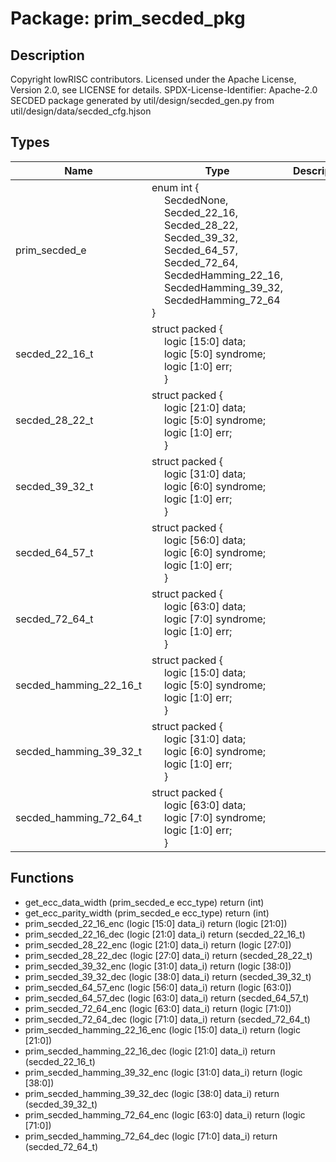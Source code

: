 # Package: prim_secded_pkg

## Description

Copyright lowRISC contributors.
 Licensed under the Apache License, Version 2.0, see LICENSE for details.
 SPDX-License-Identifier: Apache-2.0
 SECDED package generated by
 util/design/secded_gen.py from util/design/data/secded_cfg.hjson
 

## Types

| Name                   | Type                                                                                                                                                                                                                                                                                                                                                                                                                                                                                                                                   | Description |
| ---------------------- | -------------------------------------------------------------------------------------------------------------------------------------------------------------------------------------------------------------------------------------------------------------------------------------------------------------------------------------------------------------------------------------------------------------------------------------------------------------------------------------------------------------------------------------- | ----------- |
| prim_secded_e          | enum int {<br><span style="padding-left:20px">     SecdedNone,<br><span style="padding-left:20px">     Secded_22_16,<br><span style="padding-left:20px">     Secded_28_22,<br><span style="padding-left:20px">     Secded_39_32,<br><span style="padding-left:20px">     Secded_64_57,<br><span style="padding-left:20px">     Secded_72_64,<br><span style="padding-left:20px">     SecdedHamming_22_16,<br><span style="padding-left:20px">     SecdedHamming_39_32,<br><span style="padding-left:20px">     SecdedHamming_72_64   } |             |
| secded_22_16_t         | struct packed {<br><span style="padding-left:20px">     logic [15:0] data;<br><span style="padding-left:20px">     logic [5:0] syndrome;<br><span style="padding-left:20px">     logic [1:0]  err;<br><span style="padding-left:20px">   }                                                                                                                                                                                                                                                                                             |             |
| secded_28_22_t         | struct packed {<br><span style="padding-left:20px">     logic [21:0] data;<br><span style="padding-left:20px">     logic [5:0] syndrome;<br><span style="padding-left:20px">     logic [1:0]  err;<br><span style="padding-left:20px">   }                                                                                                                                                                                                                                                                                             |             |
| secded_39_32_t         | struct packed {<br><span style="padding-left:20px">     logic [31:0] data;<br><span style="padding-left:20px">     logic [6:0] syndrome;<br><span style="padding-left:20px">     logic [1:0]  err;<br><span style="padding-left:20px">   }                                                                                                                                                                                                                                                                                             |             |
| secded_64_57_t         | struct packed {<br><span style="padding-left:20px">     logic [56:0] data;<br><span style="padding-left:20px">     logic [6:0] syndrome;<br><span style="padding-left:20px">     logic [1:0]  err;<br><span style="padding-left:20px">   }                                                                                                                                                                                                                                                                                             |             |
| secded_72_64_t         | struct packed {<br><span style="padding-left:20px">     logic [63:0] data;<br><span style="padding-left:20px">     logic [7:0] syndrome;<br><span style="padding-left:20px">     logic [1:0]  err;<br><span style="padding-left:20px">   }                                                                                                                                                                                                                                                                                             |             |
| secded_hamming_22_16_t | struct packed {<br><span style="padding-left:20px">     logic [15:0] data;<br><span style="padding-left:20px">     logic [5:0] syndrome;<br><span style="padding-left:20px">     logic [1:0]  err;<br><span style="padding-left:20px">   }                                                                                                                                                                                                                                                                                             |             |
| secded_hamming_39_32_t | struct packed {<br><span style="padding-left:20px">     logic [31:0] data;<br><span style="padding-left:20px">     logic [6:0] syndrome;<br><span style="padding-left:20px">     logic [1:0]  err;<br><span style="padding-left:20px">   }                                                                                                                                                                                                                                                                                             |             |
| secded_hamming_72_64_t | struct packed {<br><span style="padding-left:20px">     logic [63:0] data;<br><span style="padding-left:20px">     logic [7:0] syndrome;<br><span style="padding-left:20px">     logic [1:0]  err;<br><span style="padding-left:20px">   }                                                                                                                                                                                                                                                                                             |             |
## Functions
- get_ecc_data_width <font id="function_arguments">(prim_secded_e ecc_type)</font> <font id="function_return">return (int)</font>
- get_ecc_parity_width <font id="function_arguments">(prim_secded_e ecc_type)</font> <font id="function_return">return (int)</font>
- prim_secded_22_16_enc <font id="function_arguments">(logic [15:0] data_i)</font> <font id="function_return">return (logic [21:0])</font>
- prim_secded_22_16_dec <font id="function_arguments">(logic [21:0] data_i)</font> <font id="function_return">return (secded_22_16_t)</font>
- prim_secded_28_22_enc <font id="function_arguments">(logic [21:0] data_i)</font> <font id="function_return">return (logic [27:0])</font>
- prim_secded_28_22_dec <font id="function_arguments">(logic [27:0] data_i)</font> <font id="function_return">return (secded_28_22_t)</font>
- prim_secded_39_32_enc <font id="function_arguments">(logic [31:0] data_i)</font> <font id="function_return">return (logic [38:0])</font>
- prim_secded_39_32_dec <font id="function_arguments">(logic [38:0] data_i)</font> <font id="function_return">return (secded_39_32_t)</font>
- prim_secded_64_57_enc <font id="function_arguments">(logic [56:0] data_i)</font> <font id="function_return">return (logic [63:0])</font>
- prim_secded_64_57_dec <font id="function_arguments">(logic [63:0] data_i)</font> <font id="function_return">return (secded_64_57_t)</font>
- prim_secded_72_64_enc <font id="function_arguments">(logic [63:0] data_i)</font> <font id="function_return">return (logic [71:0])</font>
- prim_secded_72_64_dec <font id="function_arguments">(logic [71:0] data_i)</font> <font id="function_return">return (secded_72_64_t)</font>
- prim_secded_hamming_22_16_enc <font id="function_arguments">(logic [15:0] data_i)</font> <font id="function_return">return (logic [21:0])</font>
- prim_secded_hamming_22_16_dec <font id="function_arguments">(logic [21:0] data_i)</font> <font id="function_return">return (secded_22_16_t)</font>
- prim_secded_hamming_39_32_enc <font id="function_arguments">(logic [31:0] data_i)</font> <font id="function_return">return (logic [38:0])</font>
- prim_secded_hamming_39_32_dec <font id="function_arguments">(logic [38:0] data_i)</font> <font id="function_return">return (secded_39_32_t)</font>
- prim_secded_hamming_72_64_enc <font id="function_arguments">(logic [63:0] data_i)</font> <font id="function_return">return (logic [71:0])</font>
- prim_secded_hamming_72_64_dec <font id="function_arguments">(logic [71:0] data_i)</font> <font id="function_return">return (secded_72_64_t)</font>
